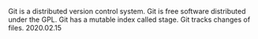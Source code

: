 Git is a distributed version control system.
Git is free software distributed under the GPL.
Git has a mutable index called stage.
Git tracks changes of files.
2020.02.15

